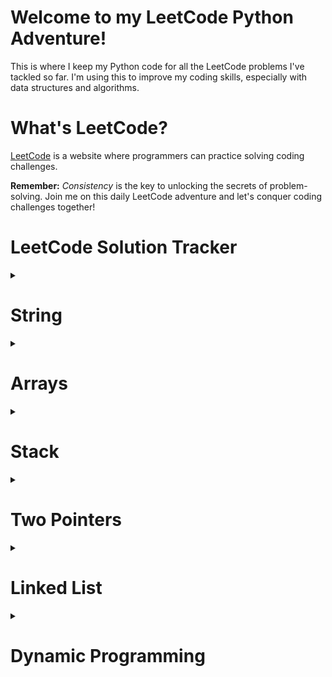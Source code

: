 # Welcome to my LeetCode Python Adventure!

This is where I keep my Python code for all the LeetCode problems I've tackled so far. I'm using this to improve my coding skills, especially with data structures and algorithms.

# What's LeetCode?

[LeetCode](https://leetcode.com/) is a website where programmers can practice solving coding challenges.

**Remember:** _Consistency_ is the key to unlocking the secrets of problem-solving. Join me on this daily LeetCode adventure and let's conquer coding challenges together!

# LeetCode Solution Tracker

<details>
  <summary><h1>String</h1></summary>

| **S#** | **Question#** |                             **Difficulty**                                    |                                         **Questions**                                                                                          |                                                                 **Solutions**                                   |
| :----: | :-----------: | :----------------------------------------------------------------------: | :-------------------------------------------------------------------------------------------------------------------------------------------:  | :----------------------------------------------------------------------------------------------------:          |
| **01** |      771      | <img src='https://img.shields.io/badge/Easy-darkcyan' alt='Easy'/>       | [Jewels and Stones](https://leetcode.com/problems/jewels-and-stones/)                                                                          | [Jewels and Stones](https://leetcode.com/submissions/detail/1258744687/)                                        |
| **02** |      520      | <img src='https://img.shields.io/badge/Easy-darkcyan' alt='Easy'/>       | [Detect Capital](https://leetcode.com/problems/detect-capital/)                                                                                | [Detect Capital](https://leetcode.com/submissions/detail/1258719995/)                                           |
| **03** |     2129      | <img src='https://img.shields.io/badge/Easy-darkcyan' alt='Easy'/>       | [Capitalize the Title](https://leetcode.com/problems/capitalize-the-title/)                                                                    | [Capitalize the Title](https://leetcode.com/submissions/detail/1264065876/)                                     |
| **04** |      557      | <img src='https://img.shields.io/badge/Easy-darkcyan' alt='Easy'/>       | [Reverse Words in a String III](https://leetcode.com/problems/reverse-words-in-a-string-iii/)                                                  | [Reverse Words in a String III](https://leetcode.com/submissions/detail/1265807621/)                            |
| **05** |      434      | <img src='https://img.shields.io/badge/Easy-darkcyan' alt='Easy'/>       | [Number of Segments in a String](https://leetcode.com/problems/number-of-segments-in-a-string/)                                                | [Number of Segments in a String](https://leetcode.com/submissions/detail/1266650872/)                           |
| **06** |     3120      | <img src='https://img.shields.io/badge/Easy-darkcyan' alt='Easy'/>       | [Count the Number of Special Characters I](https://leetcode.com/problems/count-the-number-of-special-characters-i/)                            | [Count the Number of Special Characters I](https://leetcode.com/submissions/detail/1264767081/)                 |
| **07** |      709      | <img src='https://img.shields.io/badge/Easy-darkcyan' alt='Easy'/>       | [To Lower Case](https://leetcode.com/problems/to-lower-case/)                                                                                  | [To Lower Case](https://leetcode.com/submissions/detail/1267302850/)                                            |
| **08** |      415      | <img src='https://img.shields.io/badge/Easy-darkcyan' alt='Easy'/>       | [Add Strings](https://leetcode.com/problems/add-strings/description/)                                                                          | [Add Strings](https://leetcode.com/submissions/detail/1270464330/)                                              |
| **09** |      28       | <img src='https://img.shields.io/badge/Easy-darkcyan' alt='Easy'/>       | [Find the Index of the First Occurrence in a String](https://leetcode.com/problems/find-the-index-of-the-first-occurrence-in-a-string/)        | [Find the Index of the First Occurrence in a String](https://leetcode.com/submissions/detail/1271444975/)       |
| **10** |     2716      | <img src='https://img.shields.io/badge/Easy-darkcyan' alt='Easy'/>       | [Minimize String Length](https://leetcode.com/problems/minimize-string-length/)                                                                | [Minimize String Length](https://leetcode.com/problems/minimize-string-length/submissions/)                     |
| **11** |      796      | <img src='https://img.shields.io/badge/Easy-darkcyan' alt='Easy'/>       | [Rotate String](https://leetcode.com/problems/rotate-string/)                                                                                  | [Rotate String](https://leetcode.com/submissions/detail/1441590107/)                                            |
| **12** |     3110      | <img src='https://img.shields.io/badge/Easy-darkcyan' alt='Easy'/>       | [Score of a String](https://leetcode.com/problems/score-of-a-string/)                                                                          | [Score of a String](https://leetcode.com/submissions/detail/1274357141/)                                        |
| **13** |      334      | <img src='https://img.shields.io/badge/Easy-darkcyan' alt='Easy'/>       | [Reverse String](https://leetcode.com/problems/reverse-string/description/)                                                                    | [Reverse String](https://leetcode.com/submissions/detail/1275214461/)                                           |
| **14** |      58       | <img src='https://img.shields.io/badge/Easy-darkcyan' alt='Easy'/>       | [Length of Last Word](https://leetcode.com/problems/length-of-last-word/description/)                                                          | [Length of Last Word](https://leetcode.com/submissions/detail/1276505891/)                                      |
| **15** |     3136      | <img src='https://img.shields.io/badge/Easy-darkcyan' alt='Easy'/>       | [Valid Word](https://leetcode.com/problems/valid-word/description/)                                                                            | [Valid Word](https://leetcode.com/submissions/detail/1295331034/)                                               |
| **16** |      392      | <img src='https://img.shields.io/badge/Easy-darkcyan' alt='Easy'/>       | [Is Subsequence](https://leetcode.com/problems/is-subsequence/)                                                                                | [Is Subsequence](https://leetcode.com/submissions/detail/1295347912/)                                           |
| **17** |      67       | <img src='https://img.shields.io/badge/Easy-darkcyan' alt='Easy'/>       | [Add Binary](https://leetcode.com/problems/add-binary/description/)                                                                            | [Add Binary](https://leetcode.com/submissions/detail/1292033255/)                                               |
| **18** |      43       | <img src='https://img.shields.io/badge/Medium-darkorange' alt='Medium'/> | [Multiply Strings](https://leetcode.com/problems/multiply-strings/description/)                                                                | [Multiply Strings](https://leetcode.com/submissions/detail/1292015203/)                                         |
| **19** |      2785     | <img src='https://img.shields.io/badge/Medium-darkorange' alt='Medium'/> | [Sort Vowels in a String](https://leetcode.com/problems/sort-vowels-in-a-string/description/)                                                  | [Sort Vowels in a String](https://leetcode.com/submissions/detail/1318780724/)                                  |
| **20** |      345      | <img src='https://img.shields.io/badge/Easy-darkcyan' alt='Easy'/>       | [Reverse Vowels of a String](https://leetcode.com/problems/reverse-vowels-of-a-string/description/)                                            | [Reverse Vowels of a String](https://leetcode.com/problems/reverse-vowels-of-a-string/submissions/)             |  
| **21** |     2937      | <img src='https://img.shields.io/badge/Easy-darkcyan' alt='Easy'/>       | [Make Three Strings Equal](https://leetcode.com/problems/make-three-strings-equal/description/)                                                | [Make Three Strings Equal](https://leetcode.com/problems/make-three-strings-equal/submissions/1334381520/)      |  
| **22** |      151      | <img src='https://img.shields.io/badge/Medium-darkorange' alt='Medium'/> | [Reverse Words in a String](https://leetcode.com/problems/reverse-words-in-a-string/description/)                                              | [Reverse Words in a String](https://leetcode.com/submissions/detail/1335950671/)                                |  
| **23** |     3046      | <img src='https://img.shields.io/badge/Easy-darkcyan' alt='Easy'/>       | [Split the Array](https://leetcode.com/problems/split-the-array/description/)                                                                  | [Split the Array](https://leetcode.com/problems/split-the-array/submissions/1337027927/)                        |  
| **24** |     2788      | <img src='https://img.shields.io/badge/Easy-darkcyan' alt='Easy'/>       | [Split Strings by Separator](https://leetcode.com/problems/split-strings-by-separator/description/)                                            | [Split Strings by Separator](https://leetcode.com/problems/split-strings-by-separator/submissions/1337039891/)  |  
| **25** |     500       | <img src='https://img.shields.io/badge/Easy-darkcyan' alt='Easy'/>       | [Keyboard Row](https://leetcode.com/problems/keyboard-row/description/)                                                                        | [Keyboard Row](https://leetcode.com/submissions/detail/1338509803/)                                             |  
| **26** |     819       | <img src='https://img.shields.io/badge/Easy-darkcyan' alt='Easy'/>       | [Most Common Word](https://leetcode.com/problems/most-common-word/)                                                                            | [Most Common Word](https://leetcode.com/submissions/detail/1339197713/)                                         |  
| **27** |     412       | <img src='https://img.shields.io/badge/Easy-darkcyan' alt='Easy'/>       | [Fizz Buzz](https://leetcode.com/problems/fizz-buzz/description/)                                                                              | [Fizz Buzz](https://leetcode.com/problems/fizz-buzz/description/)                                               |  
| **28** |     1408      | <img src='https://img.shields.io/badge/Easy-darkcyan' alt='Easy'/>       | [String Matching in an Array](https://leetcode.com/problems/string-matching-in-an-array/description/)                                          | [String Matching in an Array](https://leetcode.com/problems/string-matching-in-an-array/submissions/1358983174/)|  
| **29** |     1689      | <img src='https://img.shields.io/badge/Easy-darkcyan' alt='Easy'/>       | [Count the Number of Consistent Strings](https://leetcode.com/problems/count-the-number-of-consistent-strings/description/)                    | [Count the Number of Consistent Strings](https://leetcode.com/problems/count-the-number-of-consistent-strings/submissions/1369057004/)|  
| **30** |     2490      | <img src='https://img.shields.io/badge/Easy-darkcyan' alt='Easy'/>       | [Circular Sentence](https://leetcode.com/problems/circular-sentence/description/)                                                              | [Circular Sentence](https://leetcode.com/problems/circular-sentence/submissions/1440818220/)|  
| **31** |     242       | <img src='https://img.shields.io/badge/Easy-darkcyan' alt='Easy'/>       | [Valid Anagram](https://leetcode.com/problems/valid-anagram/description/)                                                                      | [Valid Anagram](https://leetcode.com/problems/valid-anagram/submissions/1441608840/)|  
| **32** |     884       | <img src='https://img.shields.io/badge/Easy-darkcyan' alt='Easy'/>       | [Uncommon Words from Two Sentences](https://leetcode.com/problems/uncommon-words-from-two-sentences/)                                          | [Uncommon Words from Two Sentences](https://leetcode.com/problems/uncommon-words-from-two-sentences/submissions/1444996622/)|  
</details>


<details>
  <summary><h1>Arrays</h1></summary>

| **S#** | **Question#** |                                **Difficulty**                                 |                                                    **Questions**                                                                               |                                                                            **Solutions**                                                                             
| :----: | :-----------: | :----------------------------------------------------------------------: | :-------------------------------------------------------------------------------------------------------------------:                          | :--------------------------------------------------------------------------------------------------------------:      |
| **01** |       1       |    <img src='https://img.shields.io/badge/Easy-darkcyan' alt='Easy'/>    | [Two Sum](https://leetcode.com/problems/two-sum/)                                                                                              | [Two Sum](https://leetcode.com/submissions/detail/1258265856/)                                                        |
| **02** |     1929      |    <img src='https://img.shields.io/badge/Easy-darkcyan' alt='Easy'/>    | [Concatenation of Array](https://leetcode.com/problems/concatenation-of-array/)                                                                | [Concatenation of Array](https://leetcode.com/submissions/detail/1259163870/)                                         |
| **03** |      217      |    <img src='https://img.shields.io/badge/Easy-darkcyan' alt='Easy'/>    | [Contains Duplicate](https://leetcode.com/problems/contains-duplicate/)                                                                        | [Contains Duplicate](https://leetcode.com/submissions/detail/1259278920/)                                             |
| **04** |      448      |    <img src='https://img.shields.io/badge/Easy-darkcyan' alt='Easy'/>    | [Find All Numbers Disappeared in an Array](https://leetcode.com/problems/find-all-numbers-disappeared-in-an-array/)                            | [Find All Numbers Disappeared in an Array](https://leetcode.com/submissions/detail/1262352233/)                       |
| **05** |      378      | <img src='https://img.shields.io/badge/Medium-darkorange' alt='Medium'/> | [Kth Smallest Element in a Sorted Matrix](https://leetcode.com/problems/kth-smallest-element-in-a-sorted-matrix/)                              | [Kth Smallest Element in a Sorted Matrix](https://leetcode.com/submissions/detail/1264708997/)                        |
| **06** |     1822      |    <img src='https://img.shields.io/badge/Easy-darkcyan' alt='Easy'/>    | [Sign of the Product of an Array](https://leetcode.com/problems/sign-of-the-product-of-an-array/)                                              | [Sign of the Product of an Array](https://leetcode.com/submissions/detail/1261362961/)                                |                                                                                                                                                                    
| **07** |     2089      |    <img src='https://img.shields.io/badge/Easy-darkcyan' alt='Easy'/>    | [Find Target Indices After Sorting Array](https://leetcode.com/problems/find-target-indices-after-sorting-array/)                              | [Find Target Indices After Sorting Array](https://leetcode.com/submissions/detail/1258736773/)                        |                                                                                                                                                
| **08** |     1470      |    <img src='https://img.shields.io/badge/Easy-darkcyan' alt='Easy'/>    | [Shuffle the Array](https://leetcode.com/problems/shuffle-the-array/)                                                                          | [Shuffle the Array](https://leetcode.com/submissions/detail/1259173945/)                                              |                                                                                                    
| **09** |      26       |    <img src='https://img.shields.io/badge/Easy-darkcyan' alt='Easy'/>    | [Remove Duplicates from Sorted Array](https://leetcode.com/problems/remove-duplicates-from-sorted-array/)                                      | [Remove Duplicates from Sorted Array](https://leetcode.com/submissions/detail/1259797632/)                            |                                                                                                          
| **10** |     2215      |    <img src='https://img.shields.io/badge/Easy-darkcyan' alt='Easy'/>    | [Find the Difference of Two Arrays](https://leetcode.com/problems/find-the-difference-of-two-arrays/)                                          | [Find the Difference of Two Arrays](https://leetcode.com/submissions/detail/1260562706/)                              |                                                                 
| **11** |      169      |    <img src='https://img.shields.io/badge/Easy-darkcyan' alt='Easy'/>    | [Majority Element](https://leetcode.com/problems/majority-element/)                                                                            | [Majority Elemnet](https://leetcode.com/submissions/detail/1262373152/)                                               |                                                         
| **12** |      75       | <img src='https://img.shields.io/badge/Medium-darkorange' alt='Medium'/> | [Sort Colors](https://leetcode.com/problems/sort-colors/)                                                                                      | [Sort Colors](https://leetcode.com/submissions/detail/1261357260/)                                                    |                                                          
| **13** |     1480      |    <img src='https://img.shields.io/badge/Easy-darkcyan' alt='Easy'/>    | [Running Sum of 1d Array](https://leetcode.com/problems/running-sum-of-1d-array/)                                                              | [Running Sum of 1d Array](https://leetcode.com/submissions/detail/1257885355/)                                        |                                                                     
| **14** |     1295      |    <img src='https://img.shields.io/badge/Easy-darkcyan' alt='Easy'/>    | [Find Numbers with Even Number of Digits](https://leetcode.com/problems/find-numbers-with-even-number-of-digits/)                              | [Find Numbers with Even Number of Digits](https://leetcode.com/submissions/detail/1258736668/)                        |
| **15** |      349      |    <img src='https://img.shields.io/badge/Easy-darkcyan' alt='Easy'/>    | [Intersection of Two Arrays](https://leetcode.com/problems/intersection-of-two-arrays/)                                                        | [Intersection of Two Arrays](https://leetcode.com/submissions/detail/1265884785/)                                     |
| **16** |      1365     |    <img src='https://img.shields.io/badge/Easy-darkcyan' alt='Easy'/>    | [How Many Numbers Are Smaller Than the Current Number](https://leetcode.com/problems/how-many-numbers-are-smaller-than-the-current-number/)    | [How Many Numbers Are Smaller Than the Current Number](https://leetcode.com/submissions/detail/1269472108/)           | 
| **17** |      136      |    <img src='https://img.shields.io/badge/Easy-darkcyan' alt='Easy'/>    | [Single Number](https://leetcode.com/problems/single-number/description/)                                                                      | [Single Number](https://leetcode.com/submissions/detail/1275243818/)                                                  |
| **18** |      268      |    <img src='https://img.shields.io/badge/Easy-darkcyan' alt='Easy'/>    | [Missing Number](https://leetcode.com/problems/missing-number/description/)                                                                    | [Missing Number](https://leetcode.com/submissions/detail/1275243818/)                                                 |
| **19** |     2489      | <img src='https://img.shields.io/badge/Medium-darkorange' alt='Medium'/> | [Append Characters to String to Make Subsequence](https://leetcode.com/problems/append-characters-to-string-to-make-subsequence/description/)  | [Append Characters to String to Make Subsequence](https://leetcode.com/submissions/detail/1276476036/)                |
| **20** |      260      | <img src='https://img.shields.io/badge/Medium-darkorange' alt='Medium'/> | [Single Number III](https://leetcode.com/problems/single-number-iii/description/)                                                              | [Single Number III](https://leetcode.com/submissions/detail/1276926025/)                                              |
| **21** |      287      | <img src='https://img.shields.io/badge/Medium-darkorange' alt='Medium'/> | [Find the Duplicate Number](https://leetcode.com/problems/find-the-duplicate-number/)                                                          | [Find the Duplicate Number](https://leetcode.com/submissions/detail/1320380206/)                                      |
| **22** |      3151     | <img src='https://img.shields.io/badge/Easy-darkcyan' alt='Easy'/>       | [Special Array I](https://leetcode.com/problems/special-array-i/description/)                                                                  | [ Special Array I](https://leetcode.com/problems/special-array-i/submissions/1331564805/)                             |
| **23** |      330      | <img src='https://img.shields.io/badge/Hard-darkred' alt='Hard'/>        | [Patching Array](https://leetcode.com/problems/patching-array/description)                                                                     | [ Patching Array](https://leetcode.com/problems/patching-array/submissions/1290226837/)                               |
| **24** |      238      | <img src='https://img.shields.io/badge/Medium-darkorange' alt='Medium'/> | [Product of Array Except Self](https://leetcode.com/problems/product-of-array-except-self/description/)                                        | [ Product of Array Except Self](https://leetcode.com/problems/product-of-array-except-self/submissions/1340828923/)   |
| **25** |      1913     | <img src='https://img.shields.io/badge/Easy-darkcyan' alt='Easy'/>       | [Maximum Product Difference Between Two Pairs](https://leetcode.com/problems/maximum-product-difference-between-two-pairs/description/)        | [ Maximum Product Difference Between Two Pairs](https://leetcode.com/submissions/detail/1349016297/)                  |
| **26** |     1859      | <img src='https://img.shields.io/badge/Easy-darkcyan' alt='Easy'/>       | [Sorting the Sentence](https://leetcode.com/problems/sorting-the-sentence/description/)                                                        | [Sorting the Sentence](https://leetcode.com/problems/sorting-the-sentence/submissions/1353154203/)                    |
| **27** |     35        | <img src='https://img.shields.io/badge/Easy-darkcyan' alt='Easy'/>       | [Search Insert Position](https://leetcode.com/problems/search-insert-position/description/)                                                    | [Search Insert Position](https://leetcode.com/problems/search-insert-position/submissions/1447766205/)                |
| **28** |     830       | <img src='https://img.shields.io/badge/Easy-darkcyan' alt='Easy'/>       | [Positions of Large Groups](https://leetcode.com/problems/positions-of-large-groups/description/)                                              | [Positions of Large Groups](https://leetcode.com/problems/positions-of-large-groups/submissions/1386584313/)          |
| **29** |     643       | <img src='https://img.shields.io/badge/Easy-darkcyan' alt='Easy'/>       | [Maximum Average Subarray I](https://leetcode.com/problems/maximum-average-subarray-i/description/)                                            | [Maximum Average Subarray I](https://leetcode.com/submissions/detail/1432641823/)                                     |
| **30** |     3011      | <img src='https://img.shields.io/badge/Easy-darkcyan' alt='Easy'/>       | [Find if Array Can Be Sorted](https://leetcode.com/problems/find-if-array-can-be-sorted/description/)                                          | [Find if Array Can Be Sorted](https://leetcode.com/submissions/detail/1444894390/)                                    |
| **31** |     268       | <img src='https://img.shields.io/badge/Easy-darkcyan' alt='Easy'/>       | [Missing Number](https://leetcode.com/problems/missing-number/description/)                                                                    | [Missing Number](https://leetcode.com/problems/missing-number/submissions/1447812899/)                                |


</details>


<details>
  <summary><h1>Stack</h1></summary>

| **S#** | **Question#** |                                **Difficulty**                                 |                                                **Questions**                                                                                   |                                                     **Solutions**                                                                           |
| :----: | :-----------: | :----------------------------------------------------------------------: | :-------------------------------------------------------------------------------------------------------------------------------------------:  | :-------------------------------------------------------------------------------------------------------------:                                  |
| **01** |     1441      | <img src='https://img.shields.io/badge/Medium-darkorange' alt='Medium'/> | [Build an Array With Stack Operations](https://leetcode.com/problems/build-an-array-with-stack-operations/)                                    | [Build an Array With Stack Operations](https://leetcode.com/submissions/detail/1258282185/)                                                      |
| **02** |     2390      | <img src='https://img.shields.io/badge/Medium-darkorange' alt='Medium'/> | [Removing Stars From a String](https://leetcode.com/problems/removing-stars-from-a-string/)                                                    | [Removing Stars From a String](https://leetcode.com/submissions/detail/1263249505/)                                                              |    
| **03** |     844       | <img src='https://img.shields.io/badge/Easy-darkcyan' alt='Easy'/>       | [Backspace String Compare](https://leetcode.com/problems/backspace-string-compare/description/)                                                | [Backspace String Compare](https://leetcode.com/problems/backspace-string-compare/submissions/1324152891/)                                       |                  
| **04** |     3174      | <img src='https://img.shields.io/badge/Easy-darkcyan' alt='Easy'/>       | [Clear-digits](https://leetcode.com/problems/clear-digits/)                                                                                    | [Clear-digits](https://leetcode.com/problems/clear-digits/submissions/1444675048/)                                                               |               
| **05** |     1544      | <img src='https://img.shields.io/badge/Easy-darkcyan' alt='Easy'/>       | [Make The String Great](https://leetcode.com/problems/make-the-string-great/description/)                                                      | [Make The String Great](https://leetcode.com/submissions/detail/1446689675/)                                                                     | 
| **06** |     1081      | <img src='https://img.shields.io/badge/Medium-darkorange' alt='Medium'/> | [Smallest Subsequence of Distinct Characters](https://leetcode.com/problems/smallest-subsequence-of-distinct-characters/description/)          | [Smallest Subsequence of Distinct Characters](https://leetcode.com/problems/smallest-subsequence-of-distinct-characters/submissions/1448841239/) |                   
</details>



<details>
  <summary><h1>Two Pointers</h1></summary>

| **S#** | **Question#** |                                **Difficulty**                                 |                                                **Questions**                                                                                   |                                                     **Solutions**                                          |
| :----: | :-----------: | :----------------------------------------------------------------------: | :-------------------------------------------------------------------------------------------------------------------------------------------:  | :-------------------------------------------------------------------------------------------------------------: |
| **01** |       283     | <img src='https://img.shields.io/badge/Easy-darkcyan' alt='Easy'/>       | [Move Zeroes](https://leetcode.com/problems/move-zeroes/description/)                                                                          | [Move Zeroes](https://leetcode.com/submissions/detail/1321388819/)                                              |
| **02** |       917     | <img src='https://img.shields.io/badge/Easy-darkcyan' alt='Easy'/>       | [Reverse Only Letters](https://leetcode.com/problems/reverse-only-letters/description/)                                                        | [Reverse Only Letters](https://leetcode.com/problems/reverse-only-letters/submissions/1322607325/)              |
| **03** |       26      | <img src='https://img.shields.io/badge/Easy-darkcyan' alt='Easy'/>       | [Remove Duplicates from Sorted Array](https://leetcode.com/problems/remove-duplicates-from-sorted-array/description/)                          | [Remove Duplicates from Sorted Array](https://leetcode.com/submissions/detail/1324123246/)                      |
| **04** |       219     | <img src='https://img.shields.io/badge/Easy-darkcyan' alt='Easy'/>       | [Contains Duplicate II](https://leetcode.com/problems/contains-duplicate-ii/description/)                                                      | [Contains Duplicate II](https://leetcode.com/submissions/detail/1365747192/)                                    |

</details>


<details>
  <summary><h1>Linked List</h1></summary>

| **S#** | **Question#** |                                **Difficulty**                                 |                                                **Questions**                                                                                   |                                                     **Solutions**                                          |
| :----: | :-----------: | :----------------------------------------------------------------------: | :-------------------------------------------------------------------------------------------------------------------------------------------:  | :-------------------------------------------------------------------------------------------------------------: |
| **01** |       876     | <img src='https://img.shields.io/badge/Easy-darkcyan' alt='Easy'/>       | [Middle node of the linked list](https://leetcode.com/problems/middle-of-the-linked-list/description/)                                         | [Middle node of the linked list](https://leetcode.com/submissions/detail/1355030579/)                           |
| **02** |       206     | <img src='https://img.shields.io/badge/Easy-darkcyan' alt='Easy'/>       | [Reverse Linked List](https://leetcode.com/problems/reverse-linked-list/description/)                                                          | [Reverse Linked List](https://leetcode.com/submissions/detail/1361411532/)                                      |
| **03** |       83      | <img src='https://img.shields.io/badge/Easy-darkcyan' alt='Easy'/>       | [Remove Duplicates from Sorted List](https://leetcode.com/problems/remove-duplicates-from-sorted-list/description/)                            | [Remove Duplicates from Sorted List](https://leetcode.com/submissions/detail/1373244355/)                       |
| **04** |       203     | <img src='https://img.shields.io/badge/Easy-darkcyan' alt='Easy'/>       | [Remove Linked List Elements](https://leetcode.com/problems/remove-linked-list-elements/description/)                                          | [Remove Linked List Elements](https://leetcode.com/submissions/detail/1383140432/)                              |
</details>


<details>
  <summary><h1>Dynamic Programming</h1></summary>

| **S#** | **Question#** |                                **Difficulty**                                 |                                                **Questions**                                                                                        |                                                     **Solutions**                                               |
| :----: | :-----------: | :----------------------------------------------------------------------:      | :-------------------------------------------------------------------------------------------------------------------------------------------:       | :-------------------------------------------------------------------------------------------------------------: |
| **01** |      1671     | <img src='https://img.shields.io/badge/Hard-darkred' alt='Hard'/>             | [Minimum Number of Removals to Make Mountain Array](https://leetcode.com/problems/minimum-number-of-removals-to-make-mountain-array/description/)   | [Minimum Number of Removals to Make Mountain Array](https://leetcode.com/submissions/detail/1438339445/)        |
  
</details>
